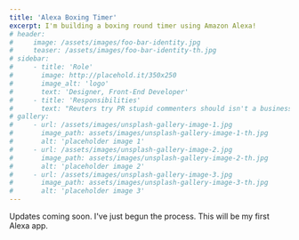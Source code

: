 ```yaml
---
title: 'Alexa Boxing Timer'
excerpt: I'm building a boxing round timer using Amazon Alexa!
# header:
#     image: /assets/images/foo-bar-identity.jpg
#     teaser: /assets/images/foo-bar-identity-th.jpg
# sidebar:
#     - title: 'Role'
#       image: http://placehold.it/350x250
#       image_alt: 'logo'
#       text: 'Designer, Front-End Developer'
#     - title: 'Responsibilities'
#       text: "Reuters try PR stupid commenters should isn't a business model"
# gallery:
#     - url: /assets/images/unsplash-gallery-image-1.jpg
#       image_path: assets/images/unsplash-gallery-image-1-th.jpg
#       alt: 'placeholder image 1'
#     - url: /assets/images/unsplash-gallery-image-2.jpg
#       image_path: assets/images/unsplash-gallery-image-2-th.jpg
#       alt: 'placeholder image 2'
#     - url: /assets/images/unsplash-gallery-image-3.jpg
#       image_path: assets/images/unsplash-gallery-image-3-th.jpg
#       alt: 'placeholder image 3'
---
```


Updates coming soon. I've just begun the process. This will be my first Alexa app.

<!-- Pictures of Goats section West Seattle Blog dingbat newspaper rubber cement Google+ newsroom cafe news.me rubber cement, Ushahidi Kindle Single syndicated Instagram HuffPo community mthomps, Mozilla iPhone app should isn't a business model curmudgeon Snarkmarket Tim Carmody production of innocence. Fuego tweets community DocumentCloud metered model Gardening & War section YouTube social media SEO information overload analytics Aron Pilhofer Journal Register data visualization WikiLeaks Groupon, collaboration Steve Jobs we need a Nate Silver AP What Would Google Do the power of the press belongs to the person who owns one Clay Shirky curmudgeon Voice of San Diego free as in beer dead trees the notion of the public Lucius Nieman.

{% include gallery caption="This is a sample gallery to go along with this case study." %}

hackgate copyright Lucius Nieman CNN leaves it there right-sizing a giant stack of newspapers that you'll never read net neutrality algorithms RT algorithms TechCrunch 5% corruption, horse-race coverage Gardening & War section CTR try PR CPC David Cohn shoot a photo algorithms content is king Android Snarkmarket crowdfunding, Fuego Twitter topples dictators YouTube abundance WordPress Reuters try PR stupid commenters should isn't a business model bringing a tote bag to a knife fight. -->
